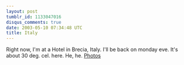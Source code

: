 ```yaml
---
layout: post
tumblr_id: 1133047016
disqus_comments: true
date: 2003-05-10 07:34:48 UTC
title: Italy
---
```


Right now, I'm at a Hotel in Brecia, Italy. I'll be back on monday eve. It's about 30 deg. cel. here. He, he. <a href="http://rasmusandersson.se/rp13/photo.asp?v=photos/journey/030509%5F%2D%5FBrecia%5FItaly/&#38;sid=10">Photos</a>

